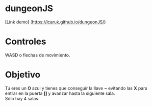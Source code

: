 # dungeonJS
[Link demo] (https://icaruk.github.io/dungeonJS/)

# Controles
WASD o flechas de movimiento.

# Objetivo
Tú eres un **O** azul y tienes que conseguir la llave **¬** evitando las **X** para entrar en la puerta **[]** y avanzar hasta la siguiente sala.  
Sólo hay 4 salas.
